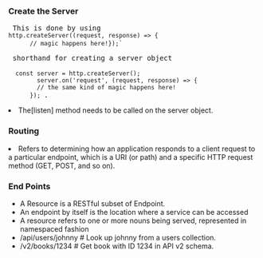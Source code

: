 
<h3> Create the Server</h3>
<pre> This is done by using <code>
http.createServer((request, response) => { 
      // magic happens here!});` </code> </pre>

<pre>
 shorthand for creating a server object <br>  
<code>  const server = http.createServer();
        server.on('request', (request, response) => {
        // the same kind of magic happens here!
      }); </code>. </pre> 
      
<li> The[listen] method needs to be called on the server object. </li>


<h3>Routing </h3>
<li> Refers to determining how an application responds to a client request to a particular endpoint, 
      which is a URI (or path) and a specific HTTP request method (GET, POST, and so on).</li>
      
<h3>End Points </h3>
<ul>
      <li>A Resource is a RESTful subset of Endpoint. </li>
      <li> An endpoint by itself is the location where a service can be accessed </li>
      <li> A resource refers to one or more nouns being served, represented in namespaced fashion </li>
      <li>/api/users/johnny         # Look up johnny from a users collection. </li>
      <li>/v2/books/1234            # Get book with ID 1234 in API v2 schema. </li>
</ul>
